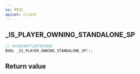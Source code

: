 ```yaml
---
ns: MISC
apiset: client
---
```

## _IS_PLAYER_OWNING_STANDALONE_SP

```c
// 0x36040772DF5E59A0
BOOL _IS_PLAYER_OWNING_STANDALONE_SP();
```



## Return value

